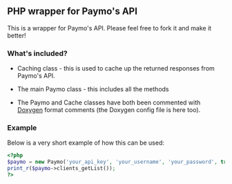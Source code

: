 ## PHP wrapper for Paymo's API

This is a wrapper for Paymo's API. Please feel free to fork it and make it better!

### What's included?

- Caching class - this is used to cache up the returned responses from Paymo's API.

- The main Paymo class - this includes all the methods 

- The Paymo and Cache classes have both been commented with [Doxygen](http://www.stack.nl/~dimitri/doxygen/) format comments (the Doxygen config file is here too).

### Example

Below is a very short example of how this can be used:

```php
<?php
$paymo = new Paymo('your_api_key', 'your_username', 'your_password', true, true, $format);
print_r($paymo->clients_getList());
?>
```